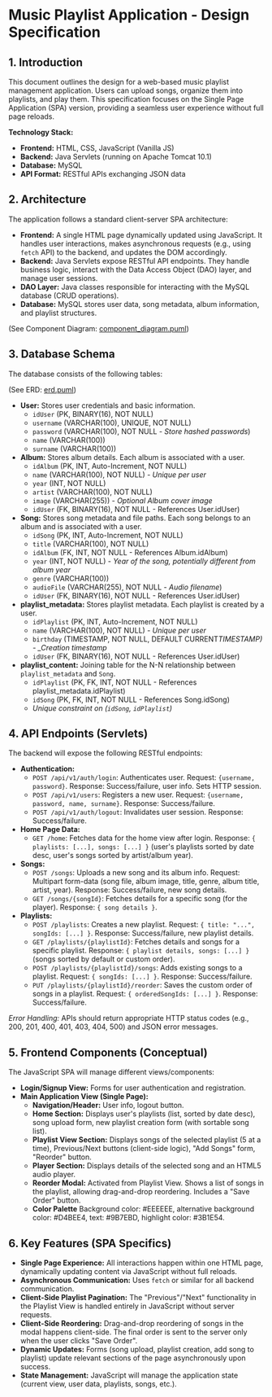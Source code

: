 # Music Playlist Application - Design Specification

## 1. Introduction

This document outlines the design for a web-based music playlist management application. Users can upload songs, organize them into playlists, and play them. This specification focuses on the Single Page Application (SPA) version, providing a seamless user experience without full page reloads.

**Technology Stack:**

- **Frontend:** HTML, CSS, JavaScript (Vanilla JS)
- **Backend:** Java Servlets (running on Apache Tomcat 10.1)
- **Database:** MySQL
- **API Format:** RESTful APIs exchanging JSON data

## 2. Architecture

The application follows a standard client-server SPA architecture:

- **Frontend:** A single HTML page dynamically updated using JavaScript. It handles user interactions, makes asynchronous requests (e.g., using `fetch` API) to the backend, and updates the DOM accordingly.
- **Backend:** Java Servlets expose RESTful API endpoints. They handle business logic, interact with the Data Access Object (DAO) layer, and manage user sessions.
- **DAO Layer:** Java classes responsible for interacting with the MySQL database (CRUD operations).
- **Database:** MySQL stores user data, song metadata, album information, and playlist structures.

(See Component Diagram: [component_diagram.puml](/design/component_diagram.puml))

## 3. Database Schema

The database consists of the following tables:

(See ERD: [erd.puml](/design/erd.puml))

- **User:** Stores user credentials and basic information.
  - `idUser` (PK, BINARY(16), NOT NULL)
  - `username` (VARCHAR(100), UNIQUE, NOT NULL)
  - `password` (VARCHAR(100), NOT NULL - _Store hashed passwords_)
  - `name` (VARCHAR(100))
  - `surname` (VARCHAR(100))
- **Album:** Stores album details. Each album is associated with a user.
  - `idAlbum` (PK, INT, Auto-Increment, NOT NULL)
  - `name` (VARCHAR(100), NOT NULL) - _Unique per user_
  - `year` (INT, NOT NULL)
  - `artist` (VARCHAR(100), NOT NULL)
  - `image` (VARCHAR(255)) - _Optional Album cover image_
  - `idUser` (FK, BINARY(16), NOT NULL - References User.idUser)
- **Song:** Stores song metadata and file paths. Each song belongs to an album and is associated with a user.
  - `idSong` (PK, INT, Auto-Increment, NOT NULL)
  - `title` (VARCHAR(100), NOT NULL)
  - `idAlbum` (FK, INT, NOT NULL - References Album.idAlbum)
  - `year` (INT, NOT NULL) - _Year of the song, potentially different from album year_
  - `genre` (VARCHAR(100))
  - `audioFile` (VARCHAR(255), NOT NULL - _Audio filename_)
  - `idUser` (FK, BINARY(16), NOT NULL - References User.idUser)
- **playlist_metadata:** Stores playlist metadata. Each playlist is created by a user.
  - `idPlaylist` (PK, INT, Auto-Increment, NOT NULL)
  - `name` (VARCHAR(100), NOT NULL) - _Unique per user_
  - `birthday` (TIMESTAMP, NOT NULL, DEFAULT CURRENT*TIMESTAMP) - \_Creation timestamp*
  - `idUser` (FK, BINARY(16), NOT NULL - References User.idUser)
- **playlist_content:** Joining table for the N-N relationship between `playlist_metadata` and `Song`.
  - `idPlaylist` (PK, FK, INT, NOT NULL - References playlist_metadata.idPlaylist)
  - `idSong` (PK, FK, INT, NOT NULL - References Song.idSong)
  - _Unique constraint on (`idSong`, `idPlaylist`)_

## 4. API Endpoints (Servlets)

The backend will expose the following RESTful endpoints:

- **Authentication:**
  - `POST /api/v1/auth/login`: Authenticates user. Request: `{username, password}`. Response: Success/failure, user info. Sets HTTP session.
  - `POST /api/v1/users`: Registers a new user. Request: `{username, password, name, surname}`. Response: Success/failure.
  - `POST /api/v1/auth/logout`: Invalidates user session. Response: Success/failure.
- **Home Page Data:**
  - `GET /home`: Fetches data for the home view after login. Response: `{ playlists: [...], songs: [...] }` (user's playlists sorted by date desc, user's songs sorted by artist/album year).
- **Songs:**
  - `POST /songs`: Uploads a new song and its album info. Request: Multipart form-data (song file, album image, title, genre, album title, artist, year). Response: Success/failure, new song details.
  - `GET /songs/{songId}`: Fetches details for a specific song (for the player). Response: `{ song details }`.
- **Playlists:**
  - `POST /playlists`: Creates a new playlist. Request: `{ title: "...", songIds: [...] }`. Response: Success/failure, new playlist details.
  - `GET /playlists/{playlistId}`: Fetches details and songs for a specific playlist. Response: `{ playlist details, songs: [...] }` (songs sorted by default or custom order).
  - `POST /playlists/{playlistId}/songs`: Adds existing songs to a playlist. Request: `{ songIds: [...] }`. Response: Success/failure.
  - `PUT /playlists/{playlistId}/reorder`: Saves the custom order of songs in a playlist. Request: `{ orderedSongIds: [...] }`. Response: Success/failure.

_Error Handling:_ APIs should return appropriate HTTP status codes (e.g., 200, 201, 400, 401, 403, 404, 500) and JSON error messages.

## 5. Frontend Components (Conceptual)

The JavaScript SPA will manage different views/components:

- **Login/Signup View:** Forms for user authentication and registration.
- **Main Application View (Single Page):**
  - **Navigation/Header:** User info, logout button.
  - **Home Section:** Displays user's playlists (list, sorted by date desc), song upload form, new playlist creation form (with sortable song list).
  - **Playlist View Section:** Displays songs of the selected playlist (5 at a time), Previous/Next buttons (client-side logic), "Add Songs" form, "Reorder" button.
  - **Player Section:** Displays details of the selected song and an HTML5 audio player.
  - **Reorder Modal:** Activated from Playlist View. Shows a list of songs in the playlist, allowing drag-and-drop reordering. Includes a "Save Order" button.
  - **Color Palette** Background color: #EEEEEE, alternative background color: #D4BEE4, text: #9B7EBD, highlight color: #3B1E54.

## 6. Key Features (SPA Specifics)

- **Single Page Experience:** All interactions happen within one HTML page, dynamically updating content via JavaScript without full reloads.
- **Asynchronous Communication:** Uses `fetch` or similar for all backend communication.
- **Client-Side Playlist Pagination:** The "Previous"/"Next" functionality in the Playlist View is handled entirely in JavaScript without server requests.
- **Client-Side Reordering:** Drag-and-drop reordering of songs in the modal happens client-side. The final order is sent to the server only when the user clicks "Save Order".
- **Dynamic Updates:** Forms (song upload, playlist creation, add song to playlist) update relevant sections of the page asynchronously upon success.
- **State Management:** JavaScript will manage the application state (current view, user data, playlists, songs, etc.).
